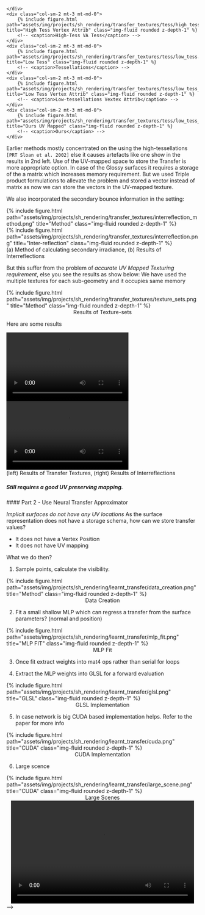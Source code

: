 <!-- ---
layout: page
title: PRT for Arbitrary Geometries
description: How to store in transfer signals in implicit surfaces
img: assets/img/projects/sh_rendering/transfer_textures/teaser.gif
importance: 1
category: work
---
### Contents
<a href="#uvtransfer">
Part 1 - Unnecessary tessellations
</a><br/>
<a href="#learnttransfer">
Part 2 - Use Neural Transfer Approximator
</a>

What to do in case of Implicit surfaces?
The work is presented in two parts:
- <font size="2">Store Transfer in UV-space instead of Vertex attributes</font> 
    * [<font size="2">"Transfer Textures for Fast Precomputed Radiance Transfer - EuroGraphics'22 Poster"</font>](https://diglib.eg.org/handle/10.2312/egp20221012) - 
- <font size="2">Using Implicit Surfaces for Precomputed Radiance Transfer </font> 
    * [<font size="2">"Learnt Transfer for Surface Geometries - HPG'22 Poster</font>](https://www.highperformancegraphics.org/posters22/HPG2022_Poster7_Learnt_Transfer_for_Surface_Geometries.pdf)
    * <font size="2">"Real-time Rendering of Arbitrary Surface Geometries using Learnt Transfer"</font> - <font size="2">ICVGIP'22</font>]

<div id="uvtransfer">
</div>
#### Part 1 - Unnecessary tessellations
    The the naive approach of the using vertex attributes to store the transfer usually causes the following issues:

<div class="row justify-content-sm-center">
    <div class="col-sm-2 mt-3 mt-md-0">
        {% include figure.html path="assets/img/projects/sh_rendering/transfer_textures/tess/high_tess.png" title="Renders of Low Tess" class="img-fluid rounded z-depth-1" %}
        <!-- <caption font="1">Tessellations</caption> -->
    </div>
    <div class="col-sm-2 mt-3 mt-md-0">
        {% include figure.html path="assets/img/projects/sh_rendering/transfer_textures/tess/high_tess_res.png" title="High Tess Vertex Attrib" class="img-fluid rounded z-depth-1" %}
        <!-- <caption>High-Tess VA Tess</caption> -->
    </div>
    <div class="col-sm-2 mt-3 mt-md-0">
        {% include figure.html path="assets/img/projects/sh_rendering/transfer_textures/tess/low_tess.png" title="Low Tess" class="img-fluid rounded z-depth-1" %}
        <!-- <caption>Tessellations</caption> -->
    </div>
    <div class="col-sm-2 mt-3 mt-md-0">
        {% include figure.html path="assets/img/projects/sh_rendering/transfer_textures/tess/low_tess_res.png" title="Low Tess Vertex Attrib" class="img-fluid rounded z-depth-1" %}
        <!-- <caption>Low-tessellations Vextex Attrib</caption> -->
    </div>
    <div class="col-sm-2 mt-3 mt-md-0">
        {% include figure.html path="assets/img/projects/sh_rendering/transfer_textures/tess/low_tess_res_our.png" title="Ours UV Mapped" class="img-fluid rounded z-depth-1" %}
        <!-- <caption>Ours</caption> -->
    </div>
</div>

Earlier methods mostly concentrated on the using the high-tessellations `[PRT Sloan et al. 2002]` else it causes artefacts like one show in the results in 2nd left. Use of the UV-mapped space to store the Transfer is more appropriate option. In case of the Glossy surfaces it requires a storage of the a matrix which increases memory requirement. But we used Triple product formulations to allevate the problem and stored a vector instead of matrix as now we can store the vectors in the UV-mapped texture.

We also incorporated the secondary bounce information in the setting:


<div class="row justify-content-sm-center">
    <div class="col-sm-7 mt-3 mt-md-0">
        {% include figure.html path="assets/img/projects/sh_rendering/transfer_textures/interreflection_method.png" title="Method" class="img-fluid rounded z-depth-1" %}
    </div>
     <div class="col-sm-5 mt-3 mt-md-0">
        {% include figure.html path="assets/img/projects/sh_rendering/transfer_textures/interreflection.png" title="Inter-reflection" class="img-fluid rounded z-depth-1" %}
    </div>
    <caption>(a) Method of calculating secondary irradiance, (b) Results of Interreflections</caption>
</div>


But this suffer from the problem of *accurate UV Mapped Texturing requirement*, else you see the results as show below:
We have used the multiple textures for each sub-geometry and it occupies same memory

<div class="row justify-content-sm-center">
    <div class="col-sm-8 mt-3 mt-md-0">
        {% include figure.html path="assets/img/projects/sh_rendering/transfer_textures/texture_sets.png" title="Method" class="img-fluid rounded z-depth-1" %}
        <center><caption>Results of Texture-sets</caption></center>
    </div>
</div>


Here are some results
<div>
    <video controls autoplay width="320" height="180">
        <source src="https://raw.githubusercontent.com/dhawal1939/dhawal1939.github.io/master/.github/videos/sh_rendering/transfer_textures/results_transfer_textures.webm" type="video/webm">
    </video>
    <video controls autoplay width="320" height="180">
        <source src="https://raw.githubusercontent.com/dhawal1939/dhawal1939.github.io/master/.github/videos/sh_rendering/transfer_textures/interreflection.webm" type="video/webm">
    </video>
    <br/>
    <caption>(left) Results of Transfer Textures, (right) Results of Interreflections</caption>
</div>

<div id="learnttransfer">
    <h5><i>Still requires a good UV preserving mapping.</i></h5>
</div>
#### Part 2 - Use Neural Transfer Approximator

*Implicit surfaces do not have any UV locations*
As the surface representation does not have a storage schema, how can we store transfer values? 

- It does not have a Vertex Position
- It does not have UV mapping


What we do then?

1) Sample points, calculate the visibility.

<div class="row justify-content-sm-center">
    <div class="col-sm-8 mt-3 mt-md-0">
        {% include figure.html path="assets/img/projects/sh_rendering/learnt_transfer/data_creation.png" title="Method" class="img-fluid rounded z-depth-1" %}
        <center><caption>Data Creation</caption></center>
    </div>
</div>


2) Fit a small shallow MLP which can regress a transfer from the surface parameters? (normal and position)

<div class="row justify-content-sm-center">
    <div class="col-sm-8 mt-3 mt-md-0">
        {% include figure.html path="assets/img/projects/sh_rendering/learnt_transfer/mlp_fit.png" title="MLP FIT" class="img-fluid rounded z-depth-1" %}
        <center><caption>MLP Fit</caption></center>
    </div>
</div>

3) Once fit extract weights into mat4 ops rather than serial for loops

4) Extract the MLP weights into GLSL for a forward evaluation
<div class="row justify-content-sm-center">
    <div class="col-sm-8 mt-3 mt-md-0">
        {% include figure.html path="assets/img/projects/sh_rendering/learnt_transfer/glsl.png" title="GLSL" class="img-fluid rounded z-depth-1" %}
        <center><caption> GLSL Implementation</caption></center>
    </div>
</div>

5) In case network is big CUDA based implementation helps. Refer to the paper for more info

<div class="row justify-content-sm-center">
    <div class="col-sm-8 mt-3 mt-md-0">
        {% include figure.html path="assets/img/projects/sh_rendering/learnt_transfer/cuda.png" title="CUDA" class="img-fluid rounded z-depth-1" %}
        <center><caption> CUDA Implementation</caption></center>
    </div>
</div>

6) Large scence


<div class="row justify-content-sm-center">
    <div class="col-sm-8 mt-3 mt-md-0">
        {% include figure.html path="assets/img/projects/sh_rendering/learnt_transfer/large_scene.png" title="CUDA" class="img-fluid rounded z-depth-1" %}
        <center><caption> Large Scenes</caption></center>
    </div>
</div>

<center>
<video controls autoplay width="480" height="270">
    <source src="https://raw.githubusercontent.com/dhawal1939/dhawal1939.github.io/master/.github/videos/sh_rendering/learnt_transfer/results_learnt_transfer.webm" type="video/webm">
</video>
</center> -->
